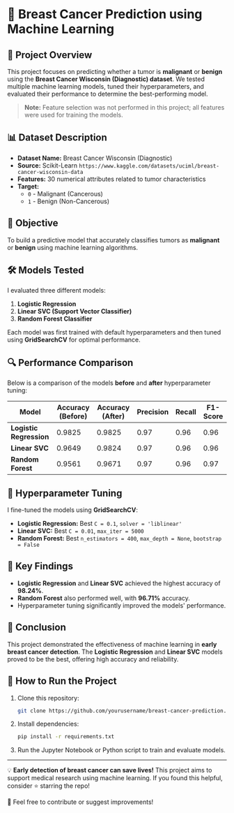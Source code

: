 # 📌 Breast Cancer Prediction using Machine Learning

## 📝 Project Overview
This project focuses on predicting whether a tumor is **malignant** or **benign** using the **Breast Cancer Wisconsin (Diagnostic) dataset**. We tested multiple machine learning models, tuned their hyperparameters, and evaluated their performance to determine the best-performing model.


> **Note:** Feature selection was not performed in this project; all features were used for training the models.



## 📊 Dataset Description
- **Dataset Name:** Breast Cancer Wisconsin (Diagnostic)
- **Source:** Scikit-Learn `https://www.kaggle.com/datasets/uciml/breast-cancer-wisconsin-data`
- **Features:** 30 numerical attributes related to tumor characteristics
- **Target:**
  - `0` - Malignant (Cancerous)
  - `1` - Benign (Non-Cancerous)

## 🎯 Objective
To build a predictive model that accurately classifies tumors as **malignant** or **benign** using machine learning algorithms.

## 🛠️ Models Tested
I evaluated three different models:
1. **Logistic Regression**
2. **Linear SVC (Support Vector Classifier)**
3. **Random Forest Classifier**

Each model was first trained with default hyperparameters and then tuned using **GridSearchCV** for optimal performance.

## 🔍 Performance Comparison
Below is a comparison of the models **before** and **after** hyperparameter tuning:

| Model                 | Accuracy (Before) | Accuracy (After) | Precision | Recall | F1-Score |
|-----------------------|------------------|-----------------|-----------|--------|----------|
| **Logistic Regression** | 0.9825           | 0.9825          | 0.97      | 0.96   | 0.96     |
| **Linear SVC**        | 0.9649           | 0.9824          | 0.97      | 0.96   | 0.96     |
| **Random Forest**     | 0.9561           | 0.9671          | 0.97      | 0.96   | 0.97     |

## 🔧 Hyperparameter Tuning
I fine-tuned the models using **GridSearchCV**:
- **Logistic Regression:** Best `C = 0.1`, `solver = 'liblinear'`
- **Linear SVC:** Best `C = 0.01`, `max_iter = 5000`
- **Random Forest:** Best `n_estimators = 400`, `max_depth = None`, `bootstrap = False`

## 📌 Key Findings
- **Logistic Regression** and **Linear SVC** achieved the highest accuracy of **98.24%**.
- **Random Forest** also performed well, with **96.71%** accuracy.
- Hyperparameter tuning significantly improved the models' performance.

## 🚀 Conclusion
This project demonstrated the effectiveness of machine learning in **early breast cancer detection**. The **Logistic Regression** and **Linear SVC** models proved to be the best, offering high accuracy and reliability.

## 📂 How to Run the Project
1. Clone this repository:
   ```sh
   git clone https://github.com/yourusername/breast-cancer-prediction.git
   ```
2. Install dependencies:
   ```sh
   pip install -r requirements.txt
   ```
3. Run the Jupyter Notebook or Python script to train and evaluate models.

---
💡 **Early detection of breast cancer can save lives!** This project aims to support medical research using machine learning. If you found this helpful, consider ⭐ starring the repo!

📩 Feel free to contribute or suggest improvements!
